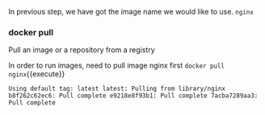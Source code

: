 In previous step, we have got the image name we would like to use.
`nginx`

### docker pull
Pull an image or a repository from a registry

In order to run images, need to pull image nginx first
`docker pull nginx`{{execute}}

`
Using default tag: latest
latest: Pulling from library/nginx
b8f262c62ec6: Pull complete
e9218e8f93b1: Pull complete
7acba7289aa3: Pull complete
`